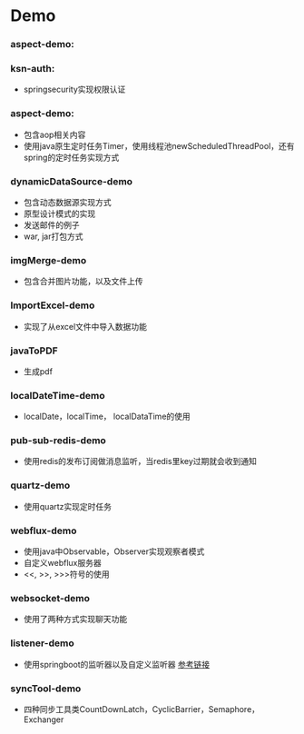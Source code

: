 # Demo

### aspect-demo:
### ksn-auth:
* springsecurity实现权限认证
### aspect-demo:
 * 包含aop相关内容
 * 使用java原生定时任务Timer，使用线程池newScheduledThreadPool，还有spring的定时任务实现方式
### dynamicDataSource-demo
* 包含动态数据源实现方式
* 原型设计模式的实现
* 发送邮件的例子
* war, jar打包方式
### imgMerge-demo
* 包含合并图片功能，以及文件上传
### ImportExcel-demo
* 实现了从excel文件中导入数据功能
### javaToPDF
* 生成pdf
### localDateTime-demo
* localDate，localTime， localDataTime的使用
### pub-sub-redis-demo
* 使用redis的发布订阅做消息监听，当redis里key过期就会收到通知
### quartz-demo
* 使用quartz实现定时任务
### webflux-demo
* 使用java中Observable，Observer实现观察者模式
* 自定义webflux服务器
* <<, >>, >>>符号的使用
### websocket-demo
* 使用了两种方式实现聊天功能
### listener-demo
* 使用springboot的监听器以及自定义监听器    [参考链接](https://blog.csdn.net/heshengfu1211/article/details/107420725?utm_medium=distribute.pc_relevant.none-task-blog-baidujs_title-4&spm=1001.2101.3001.4242)

### syncTool-demo
* 四种同步工具类CountDownLatch，CyclicBarrier，Semaphore，Exchanger






